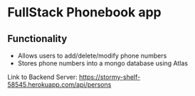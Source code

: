 # FullStack Phonebook app

## Functionality

- Allows users to add/delete/modify phone numbers
- Stores phone numbers into a mongo database using Atlas

Link to Backend Server: https://stormy-shelf-58545.herokuapp.com/api/persons
